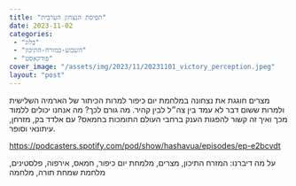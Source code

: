 ```yaml
---
title: "תפיסת הנצחון הערבית"
date: 2023-11-02
categories: 
 - "בלוג"
 - "השבוע-במזרח-התיכון"
 - "פודקאסט"
cover_image: "/assets/img/2023/11/20231101_victory_perception.jpeg"
layout: "post"
---
```


מצרים חוגגת את נצחונה במלחמת יום כיפור למרות הכיתור של הארמיה השלישית ולמרות ששום דבר לא עמד בין צה״ל לבין קהיר. מה גורם לכך? מה אנחנו יכולים ללמוד מכך ואיך זה קשור להפגות הענק ברחבי העולם התומכות בחמאס? עם אלדד בק, מזרחן, עיתונאי וסופר.

<https://podcasters.spotify.com/pod/show/hashavua/episodes/ep-e2bcvdt>

על מה דיברנו: המזרח התיכון, מצרים, מלמחת יום כיפור, חמאס, אירפוה, פלסטינים, מלחמת שמחת תורה, מלחמה
